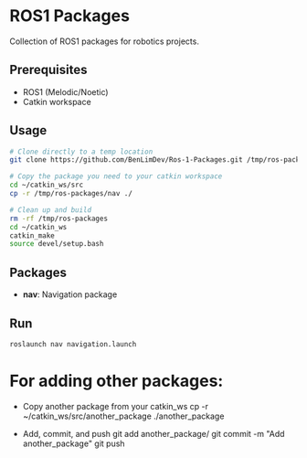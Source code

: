 # ROS1 Packages

Collection of ROS1 packages for robotics projects.

## Prerequisites
- ROS1 (Melodic/Noetic)
- Catkin workspace

## Usage

```bash
# Clone directly to a temp location
git clone https://github.com/BenLimDev/Ros-1-Packages.git /tmp/ros-packages

# Copy the package you need to your catkin workspace
cd ~/catkin_ws/src
cp -r /tmp/ros-packages/nav ./

# Clean up and build
rm -rf /tmp/ros-packages
cd ~/catkin_ws
catkin_make
source devel/setup.bash
```

## Packages

- **nav**: Navigation package

## Run

```bash
roslaunch nav navigation.launch
```

# For adding other packages:
- Copy another package from your catkin_ws
cp -r ~/catkin_ws/src/another_package ./another_package

- Add, commit, and push
git add another_package/
git commit -m "Add another_package"
git push
